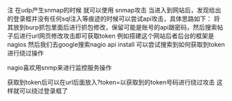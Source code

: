 注 在udp产生snmap的时候 就可以使用 snmap攻击
当进入到网站后，发现给出的登录框并没有任何sql注入等痕迹的时候可以尝试api攻击，具体思路如下：
将其放到burp抓包里面后进行抓包修改，保留可能是账号的api跟密码，然后搜索帖子后进行url网页修改攻击即可获取token
例如搭建这个网站后者后台的框架是nagios 然后我们去google搜索nagio api install 可以尝试搜索到如何获取到token 进行绕过操作

nagio喜欢用snmp来进行监控服务操作 




获取到token后可以在url后面放入?token=以获取到的token号码进行绕过攻击 这样就可以绕过登录框了

